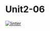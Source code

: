 # Unit2-06

[![linter](https://github.com/Rober-Smith/Unit2-06/workflows/linter/badge.svg)](https://github.com/marketplace/actions/super-linter)         
